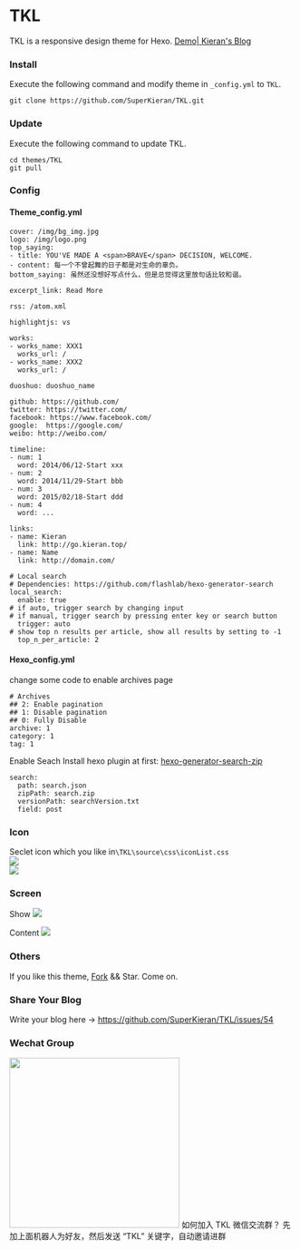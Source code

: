 # TKL
TKL is a responsive design theme for Hexo.
[Demo| Kieran's Blog](http://go.kieran.top/post/14/)
### Install
Execute the following command and modify theme in <code>_config.yml</code> to <code>TKL</code>.
```
git clone https://github.com/SuperKieran/TKL.git
```
<!--more-->
### Update
Execute the following command to update TKL.
``` 
cd themes/TKL
git pull
```
### Config
#### Theme_config.yml
```
cover: /img/bg_img.jpg
logo: /img/logo.png
top_saying:
- title: YOU'VE MADE A <span>BRAVE</span> DECISION, WELCOME.
- content: 每一个不曾起舞的日子都是对生命的辜负。
bottom_saying: 虽然还没想好写点什么，但是总觉得这里放句话比较和谐。
  
excerpt_link: Read More
  
rss: /atom.xml
  
highlightjs: vs

works:
- works_name: XXX1
  works_url: /
- works_name: XXX2
  works_url: /
  
duoshuo: duoshuo_name
  
github: https://github.com/
twitter: https://twitter.com/
facebook: https://www.facebook.com/
google:  https://google.com/
weibo: http://weibo.com/
  
timeline:
- num: 1
  word: 2014/06/12-Start xxx
- num: 2
  word: 2014/11/29-Start bbb
- num: 3
  word: 2015/02/18-Start ddd
- num: 4
  word: ...
  
links:
- name: Kieran
  link: http://go.kieran.top/
- name: Name
  link: http://domain.com/

# Local search
# Dependencies: https://github.com/flashlab/hexo-generator-search
local_search:
  enable: true
# if auto, trigger search by changing input
# if manual, trigger search by pressing enter key or search button
  trigger: auto
# show top n results per article, show all results by setting to -1
  top_n_per_article: 2
```
#### Hexo_config.yml
change some code to enable archives page
```
# Archives
## 2: Enable pagination
## 1: Disable pagination
## 0: Fully Disable
archive: 1
category: 1
tag: 1
```
Enable Seach
Install hexo plugin at first: [hexo-generator-search-zip](https://github.com/SuperKieran/hexo-generator-search-zip)
```
search:
  path: search.json
  zipPath: search.zip
  versionPath: searchVersion.txt
  field: post
```
### Icon
Seclet icon which you like in<code>\TKL\source\css\iconList.css</code>  
![](http://kieran-hexo.qiniudn.com/hexo_14_1.png)  
![](http://kieran-hexo.qiniudn.com/hexo_14_2.png)
### Screen
Show
![](http://kieran-hexo.qiniudn.com/hexo_14_3.png)
  
Content
![](http://kieran-hexo.qiniudn.com/hexo_14_4.png)
### Others
If you like this theme, [Fork](https://github.com/SuperKieran/TKL/fork) && Star.
Come on.

### Share Your Blog
Write your blog here -> https://github.com/SuperKieran/TKL/issues/54

### Wechat Group
<img src="http://kieran-hexo.qiniudn.com/wechat.jpeg" width="300px" />
如何加入 TKL 微信交流群？ 先加上面机器人为好友，然后发送 “TKL” 关键字，自动邀请进群
